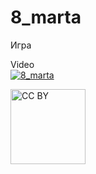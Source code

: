 # 8_marta
Игра

Video  
[![8_marta](https://i9.ytimg.com/vi/qWBMxohxqjo/mq3.jpg?sqp=CMCIvPkF&rs=AOn4CLCpWTyAoxscXZRmw8SDtMQOjqszcA)](https://youtu.be/qWBMxohxqjo "8_marta")

<img src="https://mirrors.creativecommons.org/presskit/buttons/88x31/png/by.png" alt="CC BY" title="CC BY" width="120">

